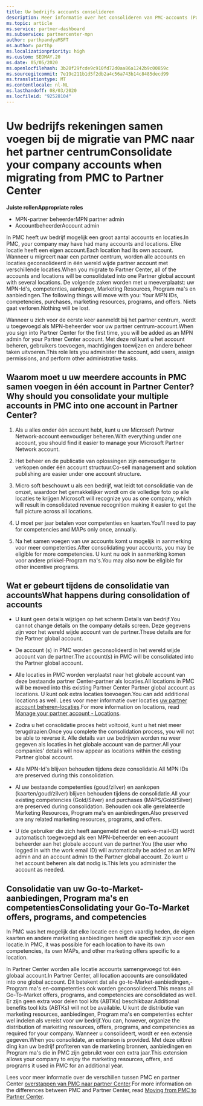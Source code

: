 ```yaml
---
title: Uw bedrijfs accounts consolideren
description: Meer informatie over het consolideren van PMC-accounts (Partner Membership Center) in één account in het partner centrum. Is van toepassing op migreren van PMC naar partner centrum.
ms.topic: article
ms.service: partner-dashboard
ms.subservice: partnercenter-mpn
author: parthpandyaMSFT
ms.author: parthp
ms.localizationpriority: high
ms.custom: SEOMAY.20
ms.date: 05/05/2020
ms.openlocfilehash: 3b20f29fcde9c910fd72d0aa86a1242b9c00859c
ms.sourcegitcommit: 7e19c211b1d5f2db2a4c56a743b14c8485decd99
ms.translationtype: MT
ms.contentlocale: nl-NL
ms.lasthandoff: 08/03/2020
ms.locfileid: "92528104"
---
```

# <a name="consolidate-your-company-accounts-when-migrating-from-pmc-to-partner-center"></a><span data-ttu-id="85e7b-104">Uw bedrijfs rekeningen samen voegen bij de migratie van PMC naar het partner centrum</span><span class="sxs-lookup"><span data-stu-id="85e7b-104">Consolidate your company accounts when migrating from PMC to Partner Center</span></span>

<span data-ttu-id="85e7b-105">**Juiste rollen**</span><span class="sxs-lookup"><span data-stu-id="85e7b-105">**Appropriate roles**</span></span>

- <span data-ttu-id="85e7b-106">MPN-partner beheerder</span><span class="sxs-lookup"><span data-stu-id="85e7b-106">MPN partner admin</span></span>
- <span data-ttu-id="85e7b-107">Accountbeheerder</span><span class="sxs-lookup"><span data-stu-id="85e7b-107">Account admin</span></span>

<span data-ttu-id="85e7b-108">In PMC heeft uw bedrijf mogelijk een groot aantal accounts en locaties.</span><span class="sxs-lookup"><span data-stu-id="85e7b-108">In PMC, your company may have had many accounts and locations.</span></span> <span data-ttu-id="85e7b-109">Elke locatie heeft een eigen account.</span><span class="sxs-lookup"><span data-stu-id="85e7b-109">Each location had its own account.</span></span> <span data-ttu-id="85e7b-110">Wanneer u migreert naar een partner centrum, worden alle accounts en locaties geconsolideerd in één wereld wijde partner account met verschillende locaties.</span><span class="sxs-lookup"><span data-stu-id="85e7b-110">When you migrate to Partner Center, all of the accounts and locations will be consolidated into one Partner global account with several locations.</span></span> <span data-ttu-id="85e7b-111">De volgende zaken worden met u meeverplaatst: uw MPN-Id's, competenties, aankopen, Marketing Resources, Program ma's en aanbiedingen.</span><span class="sxs-lookup"><span data-stu-id="85e7b-111">The following things will move with you: Your MPN IDs, competencies, purchases, marketing resources, programs, and offers.</span></span> <span data-ttu-id="85e7b-112">Niets gaat verloren.</span><span class="sxs-lookup"><span data-stu-id="85e7b-112">Nothing will be lost.</span></span>

<span data-ttu-id="85e7b-113">Wanneer u zich voor de eerste keer aanmeldt bij het partner centrum, wordt u toegevoegd als MPN-beheerder voor uw partner centrum-account.</span><span class="sxs-lookup"><span data-stu-id="85e7b-113">When you sign into Partner Center for the first time, you will be added as an MPN admin for your Partner Center account.</span></span> <span data-ttu-id="85e7b-114">Met deze rol kunt u het account beheren, gebruikers toevoegen, machtigingen toewijzen en andere beheer taken uitvoeren.</span><span class="sxs-lookup"><span data-stu-id="85e7b-114">This role lets you administer the account, add users, assign permissions, and perform other administrative tasks.</span></span>

## <a name="why-should-you-consolidate-your-multiple-accounts-in-pmc-into-one-account-in-partner-center"></a><span data-ttu-id="85e7b-115">Waarom moet u uw meerdere accounts in PMC samen voegen in één account in Partner Center?</span><span class="sxs-lookup"><span data-stu-id="85e7b-115">Why should you consolidate your multiple accounts in PMC into one account in Partner Center?</span></span>

1. <span data-ttu-id="85e7b-116">Als u alles onder één account hebt, kunt u uw Microsoft Partner Network-account eenvoudiger beheren.</span><span class="sxs-lookup"><span data-stu-id="85e7b-116">With everything under one account, you should find it easier to manage your Microsoft Partner Network account.</span></span>

2. <span data-ttu-id="85e7b-117">Het beheer en de publicatie van oplossingen zijn eenvoudiger te verkopen onder één account structuur.</span><span class="sxs-lookup"><span data-stu-id="85e7b-117">Co-sell management and solution publishing are easier under one account structure.</span></span>

3. <span data-ttu-id="85e7b-118">Micro soft beschouwt u als een bedrijf, wat leidt tot consolidatie van de omzet, waardoor het gemakkelijker wordt om de volledige foto op alle locaties te krijgen.</span><span class="sxs-lookup"><span data-stu-id="85e7b-118">Microsoft will recognize you as one company, which will result in consolidated revenue recognition making it easier to get the full picture across all locations.</span></span>  

4. <span data-ttu-id="85e7b-119">U moet per jaar betalen voor competenties en kaarten.</span><span class="sxs-lookup"><span data-stu-id="85e7b-119">You'll need to pay for competencies and MAPs only once, annually.</span></span>

5. <span data-ttu-id="85e7b-120">Na het samen voegen van uw accounts komt u mogelijk in aanmerking voor meer competenties.</span><span class="sxs-lookup"><span data-stu-id="85e7b-120">After consolidating your accounts, you may be eligible for more competencies.</span></span> <span data-ttu-id="85e7b-121">U kunt nu ook in aanmerking komen voor andere prikkel-Program ma's.</span><span class="sxs-lookup"><span data-stu-id="85e7b-121">You may also now be eligible for other incentive programs.</span></span>

## <a name="what-happens-during-consolidation-of-accounts"></a><span data-ttu-id="85e7b-122">Wat er gebeurt tijdens de consolidatie van accounts</span><span class="sxs-lookup"><span data-stu-id="85e7b-122">What happens during consolidation of accounts</span></span>

- <span data-ttu-id="85e7b-123">U kunt geen details wijzigen op het scherm Details van bedrijf.</span><span class="sxs-lookup"><span data-stu-id="85e7b-123">You cannot change details on the company details screen.</span></span> <span data-ttu-id="85e7b-124">Deze gegevens zijn voor het wereld wijde account van de partner.</span><span class="sxs-lookup"><span data-stu-id="85e7b-124">These details are for the Partner global account.</span></span>

- <span data-ttu-id="85e7b-125">De account (s) in PMC worden geconsolideerd in het wereld wijde account van de partner.</span><span class="sxs-lookup"><span data-stu-id="85e7b-125">The account(s) in PMC will be consolidated into the Partner global account.</span></span>

- <span data-ttu-id="85e7b-126">Alle locaties in PMC worden verplaatst naar het globale account van deze bestaande partner Center-partner als locaties.</span><span class="sxs-lookup"><span data-stu-id="85e7b-126">All locations in PMC will be moved into this existing Partner Center Partner global account as locations.</span></span> <span data-ttu-id="85e7b-127">U kunt ook extra locaties toevoegen.</span><span class="sxs-lookup"><span data-stu-id="85e7b-127">You can add additional locations as well.</span></span> <span data-ttu-id="85e7b-128">Lees voor meer informatie over locaties  [uw partner account beheren-locaties](manage-locations.md).</span><span class="sxs-lookup"><span data-stu-id="85e7b-128">For more information on locations, read  [Manage your partner account - Locations](manage-locations.md).</span></span>

- <span data-ttu-id="85e7b-129">Zodra u het consolidatie proces hebt voltooid, kunt u het niet meer terugdraaien.</span><span class="sxs-lookup"><span data-stu-id="85e7b-129">Once you complete the consolidation process, you will not be able to reverse it.</span></span> <span data-ttu-id="85e7b-130">Alle details van uw bedrijven worden nu weer gegeven als locaties in het globale account van de partner.</span><span class="sxs-lookup"><span data-stu-id="85e7b-130">All your companies' details will now appear as locations within the existing Partner global account.</span></span> 

- <span data-ttu-id="85e7b-131">Alle MPN-Id's blijven behouden tijdens deze consolidatie.</span><span class="sxs-lookup"><span data-stu-id="85e7b-131">All MPN IDs are preserved during this consolidation.</span></span>

- <span data-ttu-id="85e7b-132">Al uw bestaande competenties (goud/zilver) en aankopen (kaarten/goud/zilver) blijven behouden tijdens de consolidatie.</span><span class="sxs-lookup"><span data-stu-id="85e7b-132">All your existing competencies (Gold/Silver) and purchases (MAPS/Gold/Silver) are preserved during consolidation.</span></span> <span data-ttu-id="85e7b-133">Behouden ook alle gerelateerde Marketing Resources, Program ma's en aanbiedingen.</span><span class="sxs-lookup"><span data-stu-id="85e7b-133">Also preserved are any related marketing resources, programs, and offers.</span></span>

- <span data-ttu-id="85e7b-134">U (de gebruiker die zich heeft aangemeld met de werk-e-mail-ID) wordt automatisch toegevoegd als een MPN-beheerder en een account beheerder aan het globale account van de partner.</span><span class="sxs-lookup"><span data-stu-id="85e7b-134">You (the user who logged in with the work email ID) will automatically be added as an MPN admin and an account admin to the Partner global account.</span></span> <span data-ttu-id="85e7b-135">Zo kunt u het account beheren als dat nodig is.</span><span class="sxs-lookup"><span data-stu-id="85e7b-135">This lets you administer the account as needed.</span></span>

## <a name="consolidating-your-go-to-market-offers-programs-and-competencies"></a><span data-ttu-id="85e7b-136">Consolidatie van uw Go-to-Market-aanbiedingen, Program ma's en competenties</span><span class="sxs-lookup"><span data-stu-id="85e7b-136">Consolidating your Go-To-Market offers, programs, and competencies</span></span>

<span data-ttu-id="85e7b-137">In PMC was het mogelijk dat elke locatie een eigen vaardig heden, de eigen kaarten en andere marketing aanbiedingen heeft die specifiek zijn voor een locatie.</span><span class="sxs-lookup"><span data-stu-id="85e7b-137">In PMC, it was possible for each location to have its own competencies, its own MAPs, and other marketing offers specific to a location.</span></span>

<span data-ttu-id="85e7b-138">In Partner Center worden alle locatie accounts samengevoegd tot één globaal account.</span><span class="sxs-lookup"><span data-stu-id="85e7b-138">In Partner Center, all location accounts are consolidated into one global account.</span></span> <span data-ttu-id="85e7b-139">Dit betekent dat alle go-to-Market-aanbiedingen,-Program ma's en-competenties ook worden geconsolideerd.</span><span class="sxs-lookup"><span data-stu-id="85e7b-139">This means all Go-To-Market offers, programs, and competencies are consolidated as well.</span></span> <span data-ttu-id="85e7b-140">Er zijn geen extra voor delen tool kits (ABTKs) beschikbaar.</span><span class="sxs-lookup"><span data-stu-id="85e7b-140">Additional benefits tool kits (ABTKs) will not be available.</span></span> <span data-ttu-id="85e7b-141">U kunt de distributie van marketing resources, aanbiedingen, Program ma's en competenties echter wel indelen als vereist voor uw bedrijf.</span><span class="sxs-lookup"><span data-stu-id="85e7b-141">You can, however, organize the distribution of marketing resources, offers, programs, and competencies as required for your company.</span></span> <span data-ttu-id="85e7b-142">Wanneer u consolideert, wordt er een extensie gegeven.</span><span class="sxs-lookup"><span data-stu-id="85e7b-142">When you consolidate, an extension is provided.</span></span> <span data-ttu-id="85e7b-143">Met deze uitbrei ding kan uw bedrijf profiteren van de marketing bronnen, aanbiedingen en Program ma's die in PMC zijn gebruikt voor een extra jaar.</span><span class="sxs-lookup"><span data-stu-id="85e7b-143">This extension allows your company to enjoy the marketing resources, offers, and programs it used in PMC for an additional year.</span></span>

<span data-ttu-id="85e7b-144">Lees voor meer informatie over de verschillen tussen PMC en partner Center [overstappen van PMC naar partner Center](guide-to-migration.md).</span><span class="sxs-lookup"><span data-stu-id="85e7b-144">For more information on the differences between PMC and Partner Center, read [Moving from PMC to Partner Center](guide-to-migration.md).</span></span>
